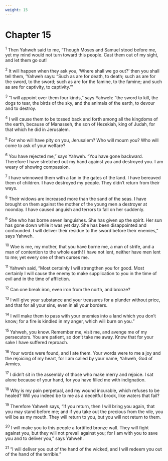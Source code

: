 ```yaml
---
weight: 15
---
```


# Chapter 15

<sup>1</sup> Then Yahweh said to me, “Though Moses and Samuel stood before me, yet my mind would not turn toward this people. Cast them out of my sight, and let them go out! 

<sup>2</sup> It will happen when they ask you, ‘Where shall we go out?’ then you shall tell them, ‘Yahweh says: “Such as are for death, to death; such as are for the sword, to the sword; such as are for the famine, to the famine; and such as are for captivity, to captivity.”’ 

<sup>3</sup> “I will appoint over them four kinds,” says Yahweh: “the sword to kill, the dogs to tear, the birds of the sky, and the animals of the earth, to devour and to destroy. 

<sup>4</sup> I will cause them to be tossed back and forth among all the kingdoms of the earth, because of Manasseh, the son of Hezekiah, king of Judah, for that which he did in Jerusalem. 

<sup>5</sup> For who will have pity on you, Jerusalem? Who will mourn you? Who will come to ask of your welfare? 

<sup>6</sup> You have rejected me,” says Yahweh. “You have gone backward. Therefore I have stretched out my hand against you and destroyed you. I am weary of showing compassion. 

<sup>7</sup> I have winnowed them with a fan in the gates of the land. I have bereaved them of children. I have destroyed my people. They didn’t return from their ways. 

<sup>8</sup> Their widows are increased more than the sand of the seas. I have brought on them against the mother of the young men a destroyer at noonday. I have caused anguish and terrors to fall on her suddenly. 

<sup>9</sup> She who has borne seven languishes. She has given up the spirit. Her sun has gone down while it was yet day. She has been disappointed and confounded. I will deliver their residue to the sword before their enemies,” says Yahweh. 

<sup>10</sup> Woe is me, my mother, that you have borne me, a man of strife, and a man of contention to the whole earth! I have not lent, neither have men lent to me; yet every one of them curses me. 

<sup>11</sup> Yahweh said, “Most certainly I will strengthen you for good. Most certainly I will cause the enemy to make supplication to you in the time of evil and in the time of affliction. 

<sup>12</sup> Can one break iron, even iron from the north, and bronze? 

<sup>13</sup> I will give your substance and your treasures for a plunder without price, and that for all your sins, even in all your borders. 

<sup>14</sup> I will make them to pass with your enemies into a land which you don’t know; for a fire is kindled in my anger, which will burn on you.” 

<sup>15</sup> Yahweh, you know. Remember me, visit me, and avenge me of my persecutors. You are patient, so don’t take me away. Know that for your sake I have suffered reproach. 

<sup>16</sup> Your words were found, and I ate them. Your words were to me a joy and the rejoicing of my heart, for I am called by your name, Yahweh, God of Armies. 

<sup>17</sup> I didn’t sit in the assembly of those who make merry and rejoice. I sat alone because of your hand, for you have filled me with indignation. 

<sup>18</sup> Why is my pain perpetual, and my wound incurable, which refuses to be healed? Will you indeed be to me as a deceitful brook, like waters that fail? 

<sup>19</sup> Therefore Yahweh says, “If you return, then I will bring you again, that you may stand before me; and if you take out the precious from the vile, you will be as my mouth. They will return to you, but you will not return to them. 

<sup>20</sup> I will make you to this people a fortified bronze wall. They will fight against you, but they will not prevail against you; for I am with you to save you and to deliver you,” says Yahweh. 

<sup>21</sup> “I will deliver you out of the hand of the wicked, and I will redeem you out of the hand of the terrible.” 


